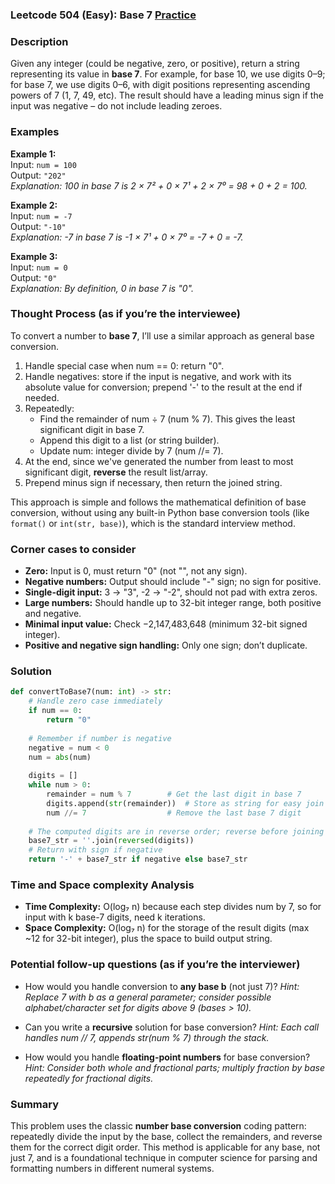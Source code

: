 ### Leetcode 504 (Easy): Base 7 [Practice](https://leetcode.com/problems/base-7)

### Description  
Given any integer (could be negative, zero, or positive), return a string representing its value in **base 7**. For example, for base 10, we use digits 0–9; for base 7, we use digits 0–6, with digit positions representing ascending powers of 7 (1, 7, 49, etc). The result should have a leading minus sign if the input was negative – do not include leading zeroes.

### Examples  

**Example 1:**  
Input: `num = 100`  
Output: `"202"`  
*Explanation: 100 in base 7 is 2 × 7² + 0 × 7¹ + 2 × 7⁰ = 98 + 0 + 2 = 100.*

**Example 2:**  
Input: `num = -7`  
Output: `"-10"`  
*Explanation: -7 in base 7 is -1 × 7¹ + 0 × 7⁰ = -7 + 0 = -7.*

**Example 3:**  
Input: `num = 0`  
Output: `"0"`  
*Explanation: By definition, 0 in base 7 is "0".*

### Thought Process (as if you’re the interviewee)  
To convert a number to **base 7**, I’ll use a similar approach as general base conversion.  
1. Handle special case when num == 0: return "0".
2. Handle negatives: store if the input is negative, and work with its absolute value for conversion; prepend '-' to the result at the end if needed.
3. Repeatedly:
   - Find the remainder of num ÷ 7 (num % 7). This gives the least significant digit in base 7.
   - Append this digit to a list (or string builder).
   - Update num: integer divide by 7 (num //= 7).
4. At the end, since we've generated the number from least to most significant digit, **reverse** the result list/array.
5. Prepend minus sign if necessary, then return the joined string.

This approach is simple and follows the mathematical definition of base conversion, without using any built-in Python base conversion tools (like `format()` or `int(str, base)`), which is the standard interview method.

### Corner cases to consider  
- **Zero:** Input is 0, must return "0" (not "", not any sign).
- **Negative numbers:** Output should include "-" sign; no sign for positive.
- **Single-digit input:** 3 → "3", -2 → "-2", should not pad with extra zeros.
- **Large numbers:** Should handle up to 32-bit integer range, both positive and negative.
- **Minimal input value:** Check −2,147,483,648 (minimum 32-bit signed integer).
- **Positive and negative sign handling:** Only one sign; don’t duplicate.

### Solution

```python
def convertToBase7(num: int) -> str:
    # Handle zero case immediately
    if num == 0:
        return "0"
    
    # Remember if number is negative
    negative = num < 0
    num = abs(num)
    
    digits = []
    while num > 0:
        remainder = num % 7        # Get the last digit in base 7
        digits.append(str(remainder))  # Store as string for easy join
        num //= 7                  # Remove the last base 7 digit
    
    # The computed digits are in reverse order; reverse before joining
    base7_str = ''.join(reversed(digits))
    # Return with sign if negative
    return '-' + base7_str if negative else base7_str
```

### Time and Space complexity Analysis  

- **Time Complexity:** O(log₇ n) because each step divides num by 7, so for input with k base-7 digits, need k iterations.
- **Space Complexity:** O(log₇ n) for the storage of the result digits (max ~12 for 32-bit integer), plus the space to build output string.

### Potential follow-up questions (as if you’re the interviewer)  

- How would you handle conversion to **any base b** (not just 7)?
  *Hint: Replace 7 with b as a general parameter; consider possible alphabet/character set for digits above 9 (bases > 10).*

- Can you write a **recursive** solution for base conversion?
  *Hint: Each call handles num // 7, appends str(num % 7) through the stack.*

- How would you handle **floating-point numbers** for base conversion?
  *Hint: Consider both whole and fractional parts; multiply fraction by base repeatedly for fractional digits.*

### Summary
This problem uses the classic **number base conversion** coding pattern: repeatedly divide the input by the base, collect the remainders, and reverse them for the correct digit order. This method is applicable for any base, not just 7, and is a foundational technique in computer science for parsing and formatting numbers in different numeral systems.